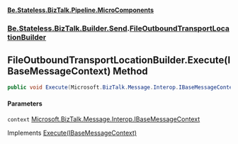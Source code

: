 #### [Be.Stateless.BizTalk.Pipeline.MicroComponents](README.md 'README')
### [Be.Stateless.BizTalk.Builder.Send](Be.Stateless.BizTalk.Builder.Send.md 'Be.Stateless.BizTalk.Builder.Send').[FileOutboundTransportLocationBuilder](FileOutboundTransportLocationBuilder.md 'Be.Stateless.BizTalk.Builder.Send.FileOutboundTransportLocationBuilder')

## FileOutboundTransportLocationBuilder.Execute(IBaseMessageContext) Method

```csharp
public void Execute(Microsoft.BizTalk.Message.Interop.IBaseMessageContext context);
```
#### Parameters

<a name='Be.Stateless.BizTalk.Builder.Send.FileOutboundTransportLocationBuilder.Execute(Microsoft.BizTalk.Message.Interop.IBaseMessageContext).context'></a>

`context` [Microsoft.BizTalk.Message.Interop.IBaseMessageContext](https://docs.microsoft.com/en-us/dotnet/api/Microsoft.BizTalk.Message.Interop.IBaseMessageContext 'Microsoft.BizTalk.Message.Interop.IBaseMessageContext')

Implements [Execute(IBaseMessageContext)](IContextBuilder.Execute(IBaseMessageContext).md 'Be.Stateless.BizTalk.MicroComponent.IContextBuilder.Execute(Microsoft.BizTalk.Message.Interop.IBaseMessageContext)')